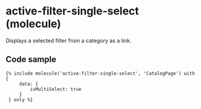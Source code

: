 # active-filter-single-select (molecule)

Displays a selected filter from a category as a link.

## Code sample

```
{% include molecule('active-filter-single-select', 'CatalogPage') with {
     data: {
         isMultiSelect: true
     }
 } only %}
```
